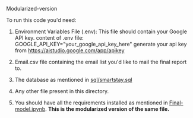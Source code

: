 Modularized-version

To run this code you'd need:

1. Environment Variables File (.env):
This file should contain your Google API key.
content of .env file:
GOOGLE_API_KEY="your_google_api_key_here"
generate your api key from https://aistudio.google.com/app/apikey

3. Email.csv file containing the email list you'd like to mail the final report to.

4. The database as mentioned in [sql/smartstay.sql](https://github.com/im-ukr/SmartStay/blob/test/sql/smartstay.sql)

5. Any other file present in this directory.

6. You should have all the requirements installed as mentioned in [Final-model.ipynb](https://github.com/im-ukr/SmartStay/blob/test/notebooks/Dynamic%20Pricing%20Model/Final-model.ipynb). **This is the modularized version of the same file.**
